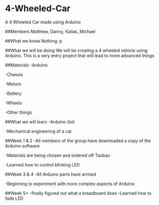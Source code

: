 # 4-Wheeled-Car
A 4 Wheeled Car made using Arduino

##Members
Matthew, Danny, Kailas, Michael

##What we know
Nothing :p

##What we will be doing
We will be creating a 4 wheeled vehicle using Arduino. This is a very entry project that will lead to more advanced things

##Materials
-Arduino

-Chassis

-Motors

-Battery

-Wheels

-Other things

##What we will learn
-Arduino (lol)

-Mechanical engineering of a car

##Week 1 & 2
-All members of the group have downloaded a copy of the Arduino software

-Materials are being chosen and ordered off Taobao

-Learned how to control blinking LED

##Week 3 & 4
-All Arduino parts have arrived

-Beginning to experiment with more complex aspects of Arduino

##Week 5+
-finally figured out what a breadboard does
-Learned how to fade LED
